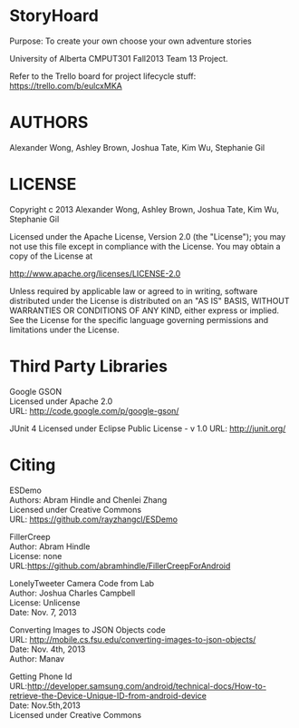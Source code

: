 StoryHoard
==========

Purpose: To create your own choose your own adventure stories

University of Alberta CMPUT301 Fall2013 Team 13 Project.

Refer to the Trello board for project lifecycle stuff: 
https://trello.com/b/eulcxMKA

AUTHORS
=======

Alexander Wong, Ashley Brown, Joshua Tate, Kim Wu, Stephanie Gil


LICENSE
=======

Copyright c 2013 Alexander Wong, Ashley Brown, Joshua Tate, Kim Wu, Stephanie Gil

Licensed under the Apache License, Version 2.0 (the "License");
you may not use this file except in compliance with the License.
You may obtain a copy of the License at

   http://www.apache.org/licenses/LICENSE-2.0

Unless required by applicable law or agreed to in writing, software
distributed under the License is distributed on an "AS IS" BASIS,
WITHOUT WARRANTIES OR CONDITIONS OF ANY KIND, either express or implied.
See the License for the specific language governing permissions and
limitations under the License.


Third Party Libraries
=====================
Google GSON  
Licensed under Apache 2.0  
URL: http://code.google.com/p/google-gson/

JUnit 4
Licensed under Eclipse Public License - v 1.0
URL: http://junit.org/

Citing
======
ESDemo  
Authors: Abram Hindle and Chenlei Zhang  
Licensed under Creative Commons  
URL: https://github.com/rayzhangcl/ESDemo

FillerCreep  
Author: Abram Hindle  
License: none  
URL:https://github.com/abramhindle/FillerCreepForAndroid

LonelyTweeter Camera Code from Lab  
Author: Joshua Charles Campbell  
License: Unlicense  
Date: Nov. 7, 2013

Converting Images to JSON Objects code   
URL: http://mobile.cs.fsu.edu/converting-images-to-json-objects/  
Date: Nov. 4th, 2013  
Author: Manav  

Getting Phone Id  
URL:http://developer.samsung.com/android/technical-docs/How-to-retrieve-the-Device-Unique-ID-from-android-device  
Date: Nov.5th,2013  
Licensed under Creative Commons  



